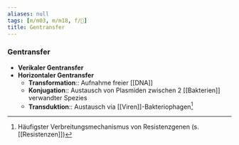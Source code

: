 ```yaml
---
aliases: null
tags: [m/m03, m/m18, f/🧬]
title: Gentransfer
---
```

### Gentransfer
- **Verikaler Gentransfer**
- **Horizontaler Gentransfer**
	- **Transformation**:: Aufnahme freier [[DNA]]
	- **Konjugation**:: Austausch von Plasmiden zwischen 2 [[Bakterien]] verwandter Spezies
	- **Transduktion**:: Austausch via [[Viren]]-Bakteriophagen[^1]

[^1]: Häufigster Verbreitungsmechanismus von Resistenzgenen (s. [[Resistenzen]])